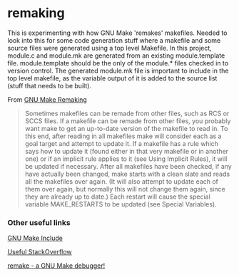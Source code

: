 # remaking
This is experimenting with how GNU Make 'remakes' makefiles. Needed to look into this for some code generation stuff where a makefile and some source files were generated using a top level Makefile. In this project, module.c and module.mk are generated from an existing module.template file. module.template should be the only of the module.* files checked in to version control. The generated module.mk file is important to include in the top level makefile, as the variable output of it is added to the source list (stuff that needs to be built).

From [GNU Make Remaking](https://www.gnu.org/software/make/manual/make.html#Remaking-Makefiles)
> Sometimes makefiles can be remade from other files, such as RCS or SCCS files. If a makefile can be remade from other files, you probably want make to get an up-to-date version of the makefile to read in.
To this end, after reading in all makefiles make will consider each as a goal target and attempt to update it. If a makefile has a rule which says how to update it (found either in that very makefile or in another one) or if an implicit rule applies to it (see Using Implicit Rules), it will be updated if necessary. After all makefiles have been checked, if any have actually been changed, make starts with a clean slate and reads all the makefiles over again. (It will also attempt to update each of them over again, but normally this will not change them again, since they are already up to date.) Each restart will cause the special variable MAKE_RESTARTS to be updated (see Special Variables).

### Other useful links
[GNU Make Include](https://www.gnu.org/software/make/manual/html_node/Include.html)

[Useful StackOverflow](https://stackoverflow.com/questions/65058553/how-makefiles-are-remade-dont-understand-official-documentation)

[remake - a GNU Make debugger!](https://remake.readthedocs.io/en/latest/index.html)
